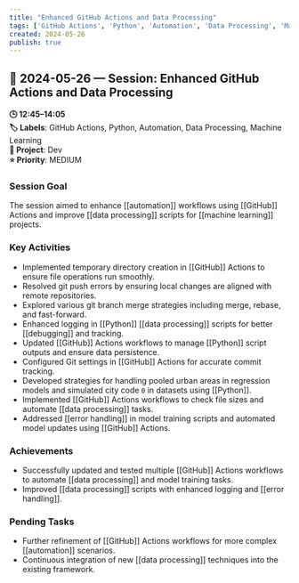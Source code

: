 ```yaml
---
title: "Enhanced GitHub Actions and Data Processing"
tags: ['GitHub Actions', 'Python', 'Automation', 'Data Processing', 'Machine Learning']
created: 2024-05-26
publish: true
---
```


## 📅 2024-05-26 — Session: Enhanced GitHub Actions and Data Processing

**🕒 12:45–14:05**  
**🏷️ Labels**: GitHub Actions, Python, Automation, Data Processing, Machine Learning  
**📂 Project**: Dev  
**⭐ Priority**: MEDIUM  


### Session Goal
The session aimed to enhance [[automation]] workflows using [[GitHub]] Actions and improve [[data processing]] scripts for [[machine learning]] projects.

### Key Activities
- Implemented temporary directory creation in [[GitHub]] Actions to ensure file operations run smoothly.
- Resolved git push errors by ensuring local changes are aligned with remote repositories.
- Explored various git branch merge strategies including merge, rebase, and fast-forward.
- Enhanced logging in [[Python]] [[data processing]] scripts for better [[debugging]] and tracking.
- Updated [[GitHub]] Actions workflows to manage [[Python]] script outputs and ensure data persistence.
- Configured Git settings in [[GitHub]] Actions for accurate commit tracking.
- Developed strategies for handling pooled urban areas in regression models and simulated city code `0` in datasets using [[Python]].
- Implemented [[GitHub]] Actions workflows to check file sizes and automate [[data processing]] tasks.
- Addressed [[error handling]] in model training scripts and automated model updates using [[GitHub]] Actions.

### Achievements
- Successfully updated and tested multiple [[GitHub]] Actions workflows to automate [[data processing]] and model training tasks.
- Improved [[data processing]] scripts with enhanced logging and [[error handling]].

### Pending Tasks
- Further refinement of [[GitHub]] Actions workflows for more complex [[automation]] scenarios.
- Continuous integration of new [[data processing]] techniques into the existing framework.
